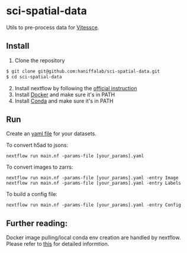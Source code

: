 # sci-spatial-data

Utils to pre-process data for [Vitessce](http://github.com/hms-dbmi/vitessce/#readme).

## Install

1. Clone the repository

```sh
$ git clone git@github.com:haniffalab/sci-spatial-data.git
$ cd sci-spatial-data
```

2. Install nextflow by following the [official instruction](https://www.nextflow.io/index.html#GetStarted)
3. Install [Docker](https://docs.docker.com/engine/install/) and make sure it's in PATH
4. Install [Conda](https://docs.anaconda.com/anaconda/install/index.html) and make sure it's in PATH

Run
---

Create an [yaml file](template.yaml) for your datasets.

To convert h5ad to jsons:

```
nextflow run main.nf -params-file [your_params].yaml
```

To convert images to zarrs:

```
nextflow run main.nf -params-file [your_params].yaml -entry Image
nextflow run main.nf -params-file [your_params].yaml -entry Labels
```

To build a config file:

```
nextflow run main.nf -params-file [your_params].yaml -entry Config
```

Further reading:
--- 

Docker image pulling/local conda env creation are handled by nextflow. Please refer to [this](https://www.nextflow.io/docs/latest/getstarted.html) for detailed informtion.
